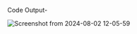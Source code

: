 Code Output-

![Screenshot from 2024-08-02 12-05-59](https://github.com/user-attachments/assets/dbf92fbc-e88b-47b4-ba25-4a3567a415ca)

